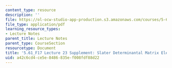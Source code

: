 ```yaml
---
content_type: resource
description: ''
file: https://ol-ocw-studio-app-production.s3.amazonaws.com/courses/5-61-physical-chemistry-fall-2017/a42c6cd4ce5e8486835ef008fdf88d22_MIT5_61F17_lec23_supp.pdf
file_type: application/pdf
learning_resource_types:
- Lecture Notes
parent_title: Lecture Notes
parent_type: CourseSection
resourcetype: Document
title: '5.61_F17 Lecture 23 Supplement: Slater Determinantal Matrix Elements'
uid: a42c6cd4-ce5e-8486-835e-f008fdf88d22
---
```

